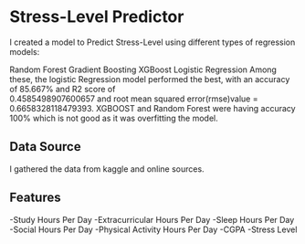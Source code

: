  # Stress-Level Predictor

I created a model to Predict Stress-Level using different types of regression models:

Random Forest
Gradient Boosting
XGBoost
Logistic Regression
Among these, the logistic Regression model performed the best, with an accuracy of 85.667% and R2 score of       
0.4585498907600657 and root mean squared error(rmse)value = 0.6658328118479393.
XGBOOST and Random Forest were having accuracy 100% which is not good as it was overfitting the model.

## Data Source
I gathered the  data from kaggle and online sources.

## Features
-Study Hours Per Day
-Extracurricular Hours Per Day
-Sleep Hours Per Day
-Social Hours Per Day
-Physical Activity Hours Per Day
-CGPA
-Stress Level

